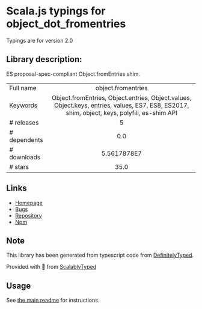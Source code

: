 
# Scala.js typings for object_dot_fromentries

Typings are for version 2.0

## Library description:
ES proposal-spec-compliant Object.fromEntries shim.

|                    |                 |
| ------------------ | :-------------: |
| Full name          | object.fromentries |
| Keywords           | Object.fromEntries, Object.entries, Object.values, Object.keys, entries, values, ES7, ES8, ES2017, shim, object, keys, polyfill, es-shim API |
| # releases         | 5 |
| # dependents       | 0.0 |
| # downloads        | 5.5617878E7 |
| # stars            | 35.0 |

## Links
- [Homepage](https://github.com/es-shims/Object.fromEntries#readme)
- [Bugs](https://github.com/es-shims/Object.fromEntries/issues)
- [Repository](https://github.com/es-shims/Object.fromEntries)
- [Npm](https://www.npmjs.com/package/object.fromentries)
    


## Note
This library has been generated from typescript code from [DefinitelyTyped](https://definitelytyped.org).

Provided with :purple_heart: from [ScalablyTyped](https://github.com/oyvindberg/ScalablyTyped)

## Usage
See [the main readme](../../readme.md) for instructions.


